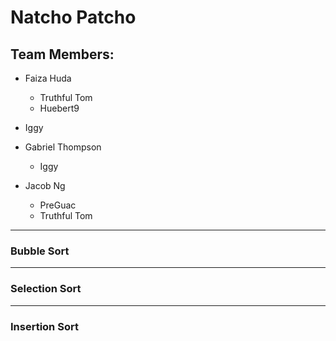 # Natcho Patcho

## Team Members:
- Faiza Huda
   - Truthful Tom
   - Huebert9
- Iggy

- Gabriel Thompson
   - Iggy
- Jacob Ng
  - PreGuac
  - Truthful Tom
_____________________
### Bubble Sort

_____________________
### Selection Sort

_____________________
### Insertion Sort
